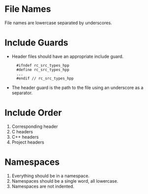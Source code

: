 File Names
==========
File names are lowercase separated by underscores.

Include Guards
==============
* Header files should have an appropriate include guard.

        #ifndef rc_src_types_hpp
        #define rc_src_types_hpp
        ...
        #endif // rc_src_types_hpp

* The header guard is the path to the file using an underscore as a separator.

Include Order
=============
1. Corresponding header
2. C headers
3. C++ headers
4. Project headers

Namespaces
==========
1. Everything should be in a namespace.
2. Namespaces should be a single word, all lowercase.
3. Namespaces are not indented.
